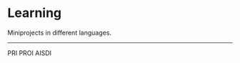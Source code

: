 Learning
========

Miniprojects in different languages. 

------------------------------------
PRI
PROI
AISDI
